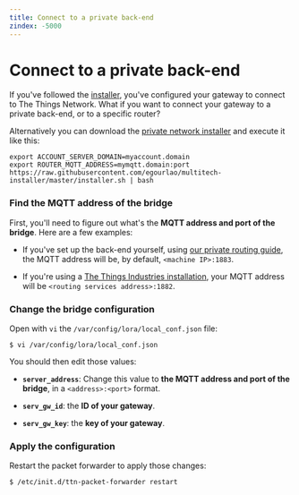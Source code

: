 ```yaml
---
title: Connect to a private back-end
zindex: -5000
---
```


# Connect to a private back-end

If you've followed the [installer](https://github.com/kersing/multitech-installer), you've configured your gateway to connect to The Things Network. What if you want to connect your gateway to a private back-end, or to a specific router?

Alternatively you can download the [private network installer](https://github.com/egourlao/multitech-installer) and execute it like this:
```
export ACCOUNT_SERVER_DOMAIN=myaccount.domain
export ROUTER_MQTT_ADDRESS=mymqtt.domain:port
https://raw.githubusercontent.com/egourlao/multitech-installer/master/installer.sh | bash
```

### Find the MQTT address of the bridge

First, you'll need to figure out what's the **MQTT address and port of the bridge**. Here are a few examples:

+ If you've set up the back-end yourself, using [our private routing guide](https://www.thethingsnetwork.org/article/setting-up-a-private-routing-environment), the MQTT address will be, by default, `<machine IP>:1883`.

+ If you're using a [The Things Industries installation](https://www.thethingsindustries.com/), your MQTT address will be `<routing services address>:1882`.

### Change the bridge configuration

Open with `vi` the `/var/config/lora/local_conf.json` file:

```
$ vi /var/config/lora/local_conf.json
```

You should then edit those values:

+ **`server_address`**: Change this value to **the MQTT address and port of the bridge**, in a `<address>:<port>` format.

+ **`serv_gw_id`**: the **ID of your gateway**.

+ **`serv_gw_key`**: the **key of your gateway**.

### Apply the configuration

Restart the packet forwarder to apply those changes:

```
$ /etc/init.d/ttn-packet-forwarder restart
```
